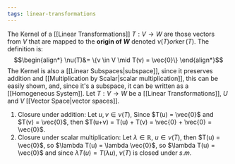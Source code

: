 ```yaml
---
tags: linear-transformations
---
```

The Kernel of a [[Linear Transformations]] $T: V \rightarrow W$ are those vectors from $V$ that are mapped to the **origin of $W$** denoted $\nu(T) or \ker(T)$. The definition is:
$$\begin{align*}
\nu(T)&= \{v \in V \mid T(v) = \vec{0}\}
\end{align*}$$
The Kernel is also a [[Linear Subspaces|subspace]], since it preserves addition and [[Multiplication by Scalar|scalar multiplication]], this can be easily shown, and, since it's a subspace, it can be written as a [[Homogeneous System]].
Let $T: V \rightarrow W$ be a [[Linear Transformations]], $U$ and $V$ [[Vector Space|vector spaces]].
1. Closure under addition:
Let $u,v \in \nu(T)$, Since $T(u) = \vec{0}$ and $T(v) = \vec{0}$, then $T(u+v) = T(u) + T(v) = \vec{0} + \vec{0} = \vec{0}$.
2. Closure under scalar multiplication:
Let $\lambda \in \mathbb{R}$, $u \in \nu(T)$, then $T(u) = \vec{0}$, so $\lambda T(u) = \lambda \vec{0}$, so $\lambda T(u) = \vec{0}$ and since $\lambda T(u) = T(\lambda u)$, $\nu(T)$ is closed under *s.m*.